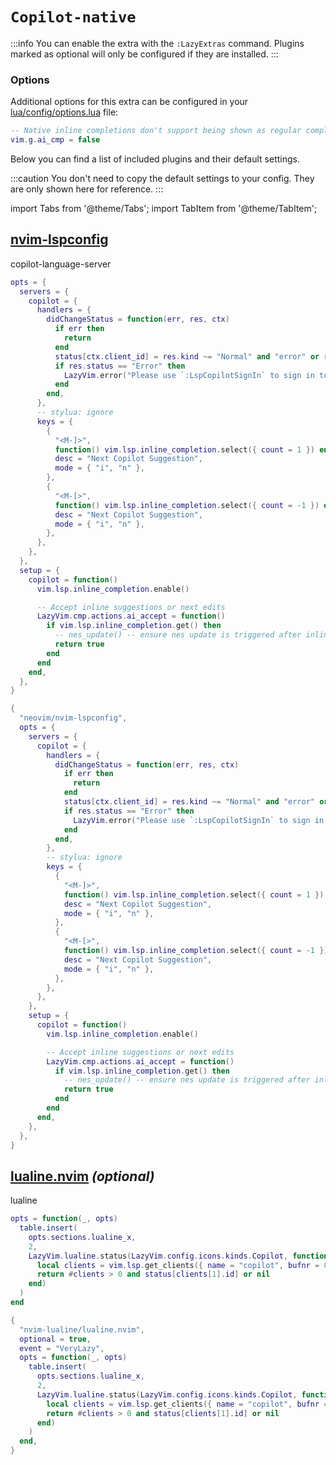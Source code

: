 # `Copilot-native`

<!-- plugins:start -->

:::info
You can enable the extra with the `:LazyExtras` command.
Plugins marked as optional will only be configured if they are installed.
:::

### Options

Additional options for this extra can be configured in your [lua/config/options.lua](/configuration/general#options) file:

```lua title="lua/config/options.lua"
-- Native inline completions don't support being shown as regular completions
vim.g.ai_cmp = false
```

Below you can find a list of included plugins and their default settings.

:::caution
You don't need to copy the default settings to your config.
They are only shown here for reference.
:::

import Tabs from '@theme/Tabs';
import TabItem from '@theme/TabItem';

## [nvim-lspconfig](https://github.com/neovim/nvim-lspconfig)

 copilot-language-server


<Tabs>

<TabItem value="opts" label="Options">

```lua
opts = {
  servers = {
    copilot = {
      handlers = {
        didChangeStatus = function(err, res, ctx)
          if err then
            return
          end
          status[ctx.client_id] = res.kind ~= "Normal" and "error" or res.busy and "pending" or "ok"
          if res.status == "Error" then
            LazyVim.error("Please use `:LspCopilotSignIn` to sign in to Copilot")
          end
        end,
      },
      -- stylua: ignore
      keys = {
        {
          "<M-]>",
          function() vim.lsp.inline_completion.select({ count = 1 }) end,
          desc = "Next Copilot Suggestion",
          mode = { "i", "n" },
        },
        {
          "<M-[>",
          function() vim.lsp.inline_completion.select({ count = -1 }) end,
          desc = "Next Copilot Suggestion",
          mode = { "i", "n" },
        },
      },
    },
  },
  setup = {
    copilot = function()
      vim.lsp.inline_completion.enable()

      -- Accept inline suggestions or next edits
      LazyVim.cmp.actions.ai_accept = function()
        if vim.lsp.inline_completion.get() then
          -- nes_update() -- ensure nes update is triggered after inline completion
          return true
        end
      end
    end,
  },
}
```

</TabItem>


<TabItem value="code" label="Full Spec">

```lua
{
  "neovim/nvim-lspconfig",
  opts = {
    servers = {
      copilot = {
        handlers = {
          didChangeStatus = function(err, res, ctx)
            if err then
              return
            end
            status[ctx.client_id] = res.kind ~= "Normal" and "error" or res.busy and "pending" or "ok"
            if res.status == "Error" then
              LazyVim.error("Please use `:LspCopilotSignIn` to sign in to Copilot")
            end
          end,
        },
        -- stylua: ignore
        keys = {
          {
            "<M-]>",
            function() vim.lsp.inline_completion.select({ count = 1 }) end,
            desc = "Next Copilot Suggestion",
            mode = { "i", "n" },
          },
          {
            "<M-[>",
            function() vim.lsp.inline_completion.select({ count = -1 }) end,
            desc = "Next Copilot Suggestion",
            mode = { "i", "n" },
          },
        },
      },
    },
    setup = {
      copilot = function()
        vim.lsp.inline_completion.enable()

        -- Accept inline suggestions or next edits
        LazyVim.cmp.actions.ai_accept = function()
          if vim.lsp.inline_completion.get() then
            -- nes_update() -- ensure nes update is triggered after inline completion
            return true
          end
        end
      end,
    },
  },
}
```

</TabItem>

</Tabs>

## [lualine.nvim](https://github.com/nvim-lualine/lualine.nvim) _(optional)_

 lualine


<Tabs>

<TabItem value="opts" label="Options">

```lua
opts = function(_, opts)
  table.insert(
    opts.sections.lualine_x,
    2,
    LazyVim.lualine.status(LazyVim.config.icons.kinds.Copilot, function()
      local clients = vim.lsp.get_clients({ name = "copilot", bufnr = 0 })
      return #clients > 0 and status[clients[1].id] or nil
    end)
  )
end
```

</TabItem>


<TabItem value="code" label="Full Spec">

```lua
{
  "nvim-lualine/lualine.nvim",
  optional = true,
  event = "VeryLazy",
  opts = function(_, opts)
    table.insert(
      opts.sections.lualine_x,
      2,
      LazyVim.lualine.status(LazyVim.config.icons.kinds.Copilot, function()
        local clients = vim.lsp.get_clients({ name = "copilot", bufnr = 0 })
        return #clients > 0 and status[clients[1].id] or nil
      end)
    )
  end,
}
```

</TabItem>

</Tabs>

<!-- plugins:end -->
